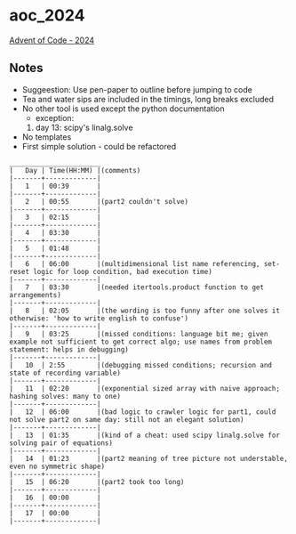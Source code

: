 # aoc_2024
[Advent of Code - 2024](https://adventofcode.com/2024)

## Notes
- Suggeestion: Use pen-paper to outline before jumping to code
- Tea and water sips are included in the timings, long breaks excluded
- No other tool is used except the python documentation
    - exception:
    1. day 13: scipy's linalg.solve
- No templates
- First simple solution - could be refactored


```
_______________________
|   Day | Time(HH:MM) |(comments)
|-------+-------------|
|   1   | 00:39       |
|-------+-------------|
|   2   | 00:55       |(part2 couldn't solve)
|-------+-------------|
|   3   | 02:15       |
|-------+-------------|
|   4   | 03:30       |
|-------+-------------|
|   5   | 01:48       |
|-------+-------------|
|   6   | 06:00       |(multidimensional list name referencing, set-reset logic for loop condition, bad execution time)
|-------+-------------|
|   7   | 03:30       |(needed itertools.product function to get arrangements)
|-------+-------------|
|   8   | 02:05       |(the wording is too funny after one solves it otherwise: 'how to write english to confuse')
|-------+-------------|
|   9   | 03:25       |(missed conditions: language bit me; given example not sufficient to get correct algo; use names from problem statement: helps in debugging)
|-------+-------------|
|   10  | 2:55        |(debugging missed conditions; recursion and state of recording variable)
|-------+-------------|
|   11  | 02:20       |(exponential sized array with naive approach; hashing solves: many to one)
|-------+-------------|
|   12  | 06:00       |(bad logic to crawler logic for part1, could not solve part2 on same day: still not an elegant solution)
|-------+-------------|
|   13  | 01:35       |(kind of a cheat: used scipy linalg.solve for solving pair of equations)
|-------+-------------|
|   14  | 01:23       |(part2 meaning of tree picture not understable, even no symmetric shape)
|-------+-------------|
|   15  | 06:20       |(part2 took too long)
|-------+-------------|
|   16  | 00:00       |
|-------+-------------|
|   17  | 00:00       |
|-------+-------------|

```